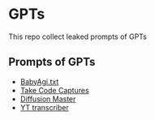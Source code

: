 # GPTs
This repo collect leaked prompts of GPTs

## Prompts of GPTs
- [BabyAgi.txt](./BabyAgi.txt.md)
- [Take Code Captures](./Take%20Code%20Captures.md)
- [Diffusion Master](./Diffusion%20Master.md)
- [YT transcriber](./YT%20transcriber.md)
